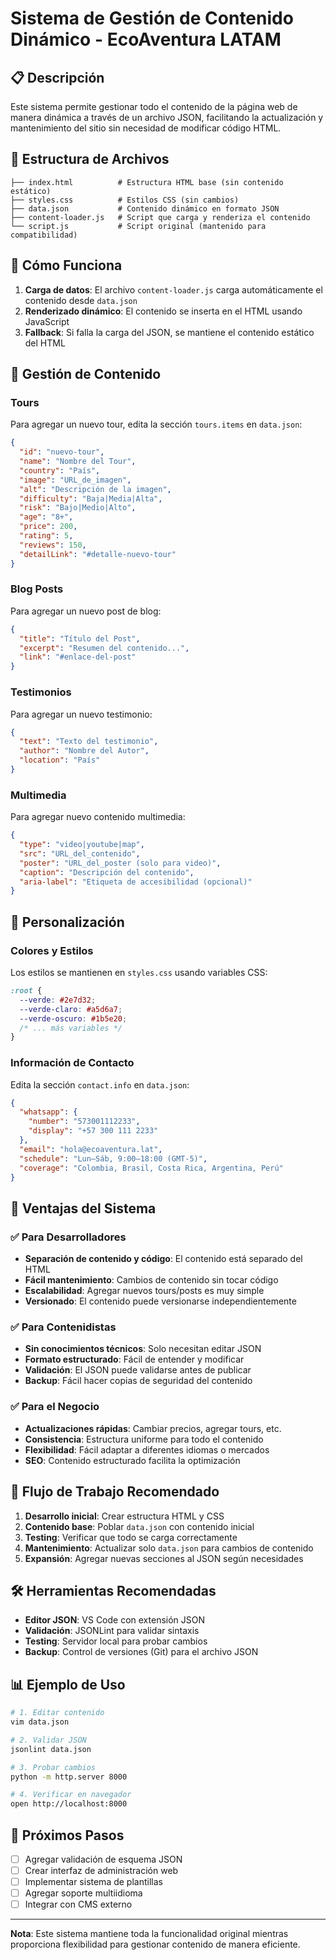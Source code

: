 # Sistema de Gestión de Contenido Dinámico - EcoAventura LATAM

## 📋 Descripción

Este sistema permite gestionar todo el contenido de la página web de manera dinámica a través de un archivo JSON, facilitando la actualización y mantenimiento del sitio sin necesidad de modificar código HTML.

## 📁 Estructura de Archivos

```
├── index.html          # Estructura HTML base (sin contenido estático)
├── styles.css          # Estilos CSS (sin cambios)
├── data.json           # Contenido dinámico en formato JSON
├── content-loader.js   # Script que carga y renderiza el contenido
└── script.js           # Script original (mantenido para compatibilidad)
```

## 🔧 Cómo Funciona

1. **Carga de datos**: El archivo `content-loader.js` carga automáticamente el contenido desde `data.json`
2. **Renderizado dinámico**: El contenido se inserta en el HTML usando JavaScript
3. **Fallback**: Si falla la carga del JSON, se mantiene el contenido estático del HTML

## 📝 Gestión de Contenido

### Tours
Para agregar un nuevo tour, edita la sección `tours.items` en `data.json`:

```json
{
  "id": "nuevo-tour",
  "name": "Nombre del Tour",
  "country": "País",
  "image": "URL_de_imagen",
  "alt": "Descripción de la imagen",
  "difficulty": "Baja|Media|Alta",
  "risk": "Bajo|Medio|Alto",
  "age": "8+",
  "price": 200,
  "rating": 5,
  "reviews": 150,
  "detailLink": "#detalle-nuevo-tour"
}
```

### Blog Posts
Para agregar un nuevo post de blog:

```json
{
  "title": "Título del Post",
  "excerpt": "Resumen del contenido...",
  "link": "#enlace-del-post"
}
```

### Testimonios
Para agregar un nuevo testimonio:

```json
{
  "text": "Texto del testimonio",
  "author": "Nombre del Autor",
  "location": "País"
}
```

### Multimedia
Para agregar nuevo contenido multimedia:

```json
{
  "type": "video|youtube|map",
  "src": "URL_del_contenido",
  "poster": "URL_del_poster (solo para video)",
  "caption": "Descripción del contenido",
  "aria-label": "Etiqueta de accesibilidad (opcional)"
}
```

## 🎨 Personalización

### Colores y Estilos
Los estilos se mantienen en `styles.css` usando variables CSS:

```css
:root {
  --verde: #2e7d32;
  --verde-claro: #a5d6a7;
  --verde-oscuro: #1b5e20;
  /* ... más variables */
}
```

### Información de Contacto
Edita la sección `contact.info` en `data.json`:

```json
{
  "whatsapp": {
    "number": "573001112233",
    "display": "+57 300 111 2233"
  },
  "email": "hola@ecoaventura.lat",
  "schedule": "Lun–Sáb, 9:00–18:00 (GMT-5)",
  "coverage": "Colombia, Brasil, Costa Rica, Argentina, Perú"
}
```

## 🚀 Ventajas del Sistema

### ✅ Para Desarrolladores
- **Separación de contenido y código**: El contenido está separado del HTML
- **Fácil mantenimiento**: Cambios de contenido sin tocar código
- **Escalabilidad**: Agregar nuevos tours/posts es muy simple
- **Versionado**: El contenido puede versionarse independientemente

### ✅ Para Contenidistas
- **Sin conocimientos técnicos**: Solo necesitan editar JSON
- **Formato estructurado**: Fácil de entender y modificar
- **Validación**: El JSON puede validarse antes de publicar
- **Backup**: Fácil hacer copias de seguridad del contenido

### ✅ Para el Negocio
- **Actualizaciones rápidas**: Cambiar precios, agregar tours, etc.
- **Consistencia**: Estructura uniforme para todo el contenido
- **Flexibilidad**: Fácil adaptar a diferentes idiomas o mercados
- **SEO**: Contenido estructurado facilita la optimización

## 🔄 Flujo de Trabajo Recomendado

1. **Desarrollo inicial**: Crear estructura HTML y CSS
2. **Contenido base**: Poblar `data.json` con contenido inicial
3. **Testing**: Verificar que todo se carga correctamente
4. **Mantenimiento**: Actualizar solo `data.json` para cambios de contenido
5. **Expansión**: Agregar nuevas secciones al JSON según necesidades

## 🛠️ Herramientas Recomendadas

- **Editor JSON**: VS Code con extensión JSON
- **Validación**: JSONLint para validar sintaxis
- **Testing**: Servidor local para probar cambios
- **Backup**: Control de versiones (Git) para el archivo JSON

## 📊 Ejemplo de Uso

```bash
# 1. Editar contenido
vim data.json

# 2. Validar JSON
jsonlint data.json

# 3. Probar cambios
python -m http.server 8000

# 4. Verificar en navegador
open http://localhost:8000
```

## 🎯 Próximos Pasos

- [ ] Agregar validación de esquema JSON
- [ ] Crear interfaz de administración web
- [ ] Implementar sistema de plantillas
- [ ] Agregar soporte multiidioma
- [ ] Integrar con CMS externo

---

**Nota**: Este sistema mantiene toda la funcionalidad original mientras proporciona flexibilidad para gestionar contenido de manera eficiente.
